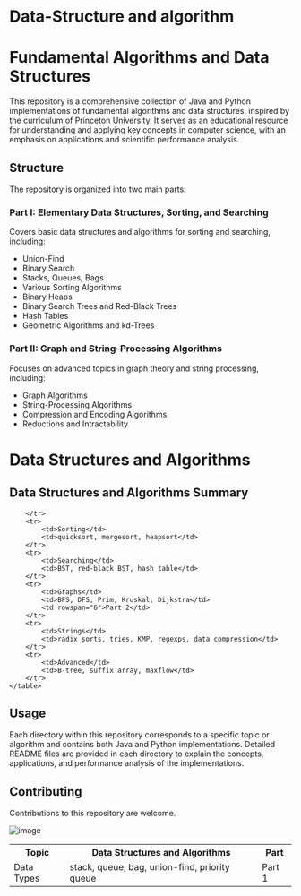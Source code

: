 # Data-Structure and algorithm 

# Fundamental Algorithms and Data Structures

This repository is a comprehensive collection of Java and Python implementations of fundamental algorithms and data structures, inspired by the curriculum of Princeton University. It serves as an educational resource for understanding and applying key concepts in computer science, with an emphasis on applications and scientific performance analysis.

## Structure

The repository is organized into two main parts:

### Part I: Elementary Data Structures, Sorting, and Searching

Covers basic data structures and algorithms for sorting and searching, including:

- Union-Find
- Binary Search
- Stacks, Queues, Bags
- Various Sorting Algorithms
- Binary Heaps
- Binary Search Trees and Red-Black Trees
- Hash Tables
- Geometric Algorithms and kd-Trees

### Part II: Graph and String-Processing Algorithms

Focuses on advanced topics in graph theory and string processing, including:

- Graph Algorithms
- String-Processing Algorithms
- Compression and Encoding Algorithms
- Reductions and Intractability

# Data Structures and Algorithms

 <h2>Data Structures and Algorithms Summary</h2>
    <table>
        <tr>
            <th>Topic</th>
            <th>Data Structures and Algorithms</th>
            <th>Part</th>
        </tr>
        <tr>
            <td>Data Types</td>
            <td>stack, queue, bag, union-find, priority queue</td>
            <td rowspan="3">Part 1</td>
            
        </tr>
        <tr>
            <td>Sorting</td>
            <td>quicksort, mergesort, heapsort</td>
        </tr>
        <tr>
            <td>Searching</td>
            <td>BST, red-black BST, hash table</td>
        </tr>
        <tr>
            <td>Graphs</td>
            <td>BFS, DFS, Prim, Kruskal, Dijkstra</td>
            <td rowspan="6">Part 2</td>
        </tr>
        <tr>
            <td>Strings</td>
            <td>radix sorts, tries, KMP, regexps, data compression</td>
        </tr>
        <tr>
            <td>Advanced</td>
            <td>B-tree, suffix array, maxflow</td>
        </tr>
    </table>

</body>
</html>


## Usage

Each directory within this repository corresponds to a specific topic or algorithm and contains both Java and Python implementations. Detailed README files are provided in each directory to explain the concepts, applications, and performance analysis of the implementations.

## Contributing

Contributions to this repository are welcome.

![image](https://github.com/Slmaking/Data-Structure/assets/58626257/2a61e1d6-3a12-48c1-9244-cbd51a748e6f)


